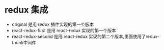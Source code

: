 # redux 集成

- original 是用 redux 插件实现的第一个版本
- react-redux-first 是用 react-redux 实现的第一个版本
- react-redux-second 是用 react-redux 实现的第二个版本,里面使用了redux-thunk中间件
